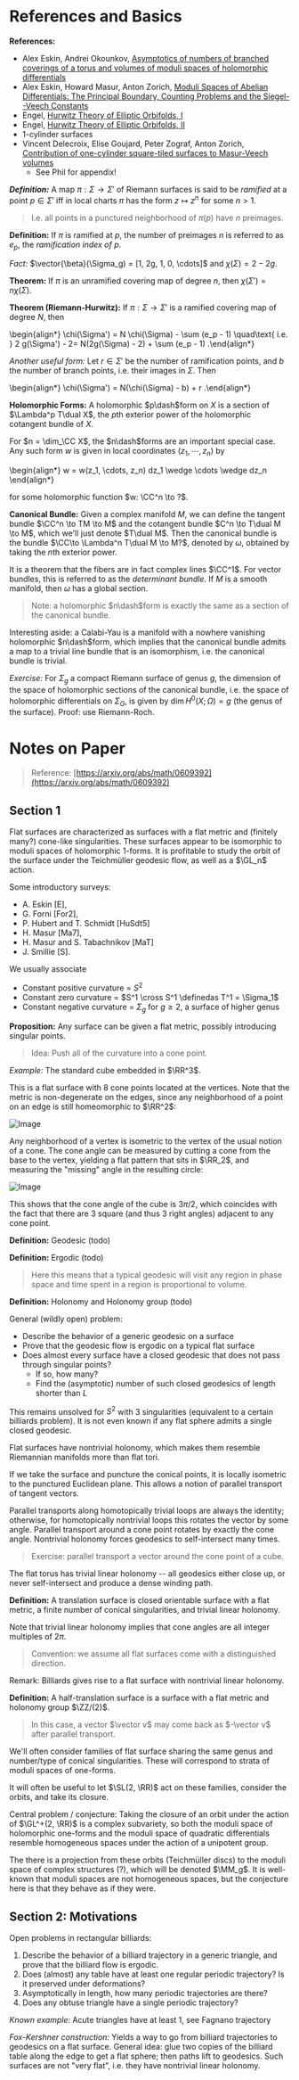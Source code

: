 # References and Basics

**References:**

- Alex Eskin, Andrei Okounkov, [Asymptotics of numbers of branched coverings of a torus and volumes of moduli spaces of holomorphic differentials](https://arxiv.org/abs/math/0006171)
- Alex Eskin, Howard Masur, Anton Zorich, [Moduli Spaces of Abelian Differentials: The Principal Boundary, Counting Problems and the Siegel--Veech Constants
](https://arxiv.org/abs/math/0202134)
- Engel, [Hurwitz Theory of Elliptic Orbifolds, I](https://arxiv.org/abs/1706.06738)
- Engel, [Hurwitz Theory of Elliptic Orbifolds, II](https://arxiv.org/abs/1809.07434)
- 1-cylinder surfaces
- Vincent Delecroix, Elise Goujard, Peter Zograf, Anton Zorich, [Contribution of one-cylinder square-tiled surfaces to Masur-Veech volumes](https://arxiv.org/abs/1903.10904)
  - See Phil for appendix! 

***Definition:***
A map $\pi: \Sigma \to \Sigma'$ of Riemann surfaces is said to be *ramified* at a point $p\in \Sigma'$ iff in local charts $\pi$ has the form $z\mapsto z^n$ for some $n>1$.

> I.e. all points in a punctured neighborhood of $\pi(p)$ have $n$ preimages.

**Definition:**
If $\pi$ is ramified at $p$, the number of preimages $n$ is referred to as $e_p$, the *ramification index of $p$*.

*Fact:*
$\vector{\beta}(\Sigma_g) = [1, 2g, 1, 0, \cdots]$ and $\chi(\Sigma) = 2-2g$.

**Theorem:**
If $\pi$ is an unramified covering map of degree $n$, then $\chi(\Sigma') = n\chi(\Sigma)$.

**Theorem (Riemann-Hurwitz):**
If $\pi: \Sigma \to \Sigma'$ is a ramified covering map of degree $N$, then

\begin{align*}
\chi(\Sigma') = N \chi(\Sigma) - \sum (e_p - 1) \quad\text{ i.e. } 2 g(\Sigma') - 2=  N(2g(\Sigma) - 2)  + \sum (e_p - 1)
.\end{align*}

*Another useful form:*
Let $r \in \Sigma'$ be the number of ramification points, and $b$ the number of branch points, i.e. their images in $\Sigma$.
Then

\begin{align*}
\chi(\Sigma') = N(\chi(\Sigma) - b) + r
.\end{align*}


**Holomorphic Forms:**
A holomorphic $p\dash$form on $X$ is a section of $\Lambda^p T\dual X$, the $p$th exterior power of the holomorphic cotangent bundle of $X$.

For $n = \dim_\CC X$, the $n\dash$forms are an important special case.
Any such form $w$ is given in local coordinates $(z_1, \cdots, z_n)$ by 

\begin{align*}
w = w(z_1, \cdots, z_n) dz_1 \wedge \cdots \wedge dz_n
\end{align*}

for some holomorphic function $w: \CC^n \to ?$.

**Canonical Bundle:**
Given a complex manifold $M$, we can define the tangent bundle $\CC^n \to TM \to M$ and the cotangent bundle $C^n \to T\dual M \to M$, which we'll just denote $T\dual M$.
Then the canonical bundle is the bundle $\CC\to \Lambda^n T\dual M \to M?$, denoted by $\omega$, obtained by taking the $n$th exterior power.

It is a theorem that the fibers are in fact complex lines $\CC^1$.
For vector bundles, this is referred to as the *determinant bundle*.
If $M$ is a smooth manifold, then $\omega$ has a global section.

> Note: a holomorphic $n\dash$form is exactly the same as a section of the canonical bundle.

Interesting aside: a Calabi-Yau is a manifold with a nowhere vanishing holomorphic $n\dash$form, which implies that the canonical bundle admits a map to a trivial line bundle that is an isomorphism, i.e. the canonical bundle is trivial.

*Exercise:*
For $\Sigma_g$ a compact Riemann surface of genus $g$, the dimension of the space of holomorphic sections of the canonical bundle, i.e. the space of holomorphic differentials on $\Sigma_G$, is given by $\dim H^0(X; \Omega) = g$ (the genus of the surface).
Proof: use Riemann-Roch.

# Notes on Paper

> Reference: [https://arxiv.org/abs/math/0609392](https://arxiv.org/abs/math/0609392)

## Section  1

Flat surfaces are characterized as surfaces with a flat metric and (finitely many?) cone-like singularities.
These surfaces appear to be isomorphic to moduli spaces of holomorphic 1-forms.
It is profitable to study the orbit of the surface under the Teichmüller geodesic flow, as well as a $\GL_n$ action.

Some introductory surveys:

- A. Eskin [E], 
- G. Forni [For2], 
- P. Hubert and T. Schmidt [HuSdt5] 
- H. Masur [Ma7],
- H. Masur and S. Tabachnikov [MaT] 
- J. Smillie [S].


We usually associate

- Constant positive curvature = $S^2$
- Constant zero curvature = $S^1 \cross S^1 \definedas T^1 = \Sigma_1$
- Constant negative curvature = $\Sigma_g$ for $g\geq 2$, a surface of higher genus

**Proposition:**
Any surface can be given a flat metric, possibly introducing singular points.

> Idea: Push all of the curvature into a cone point.

*Example:*
The standard cube embedded in $\RR^3$.

This is a flat surface with 8 cone points located at the vertices.
Note that the metric is non-degenerate on the edges, since any neighborhood of a point on an edge is still homeomorphic to $\RR^2$:

![Image](figures/2020-01-11-23:54.png)

Any neighborhood of a vertex is isometric to the vertex of the usual notion of a cone.
The cone angle can be measured by cutting a cone from the base to the vertex, yielding a flat pattern that sits in $\RR_2$, and measuring the "missing" angle in the resulting circle:

![Image](figures/2020-01-12-00:00.png)

This shows that the cone angle of the cube is $3\pi/2$, which coincides with the fact that there are 3 square (and thus 3 right angles) adjacent to any cone point.

**Definition:**
Geodesic (todo)

**Definition:**
Ergodic (todo)

> Here this means that a typical geodesic will visit any region in phase space and time spent in a region is proportional to volume.


**Definition:**
Holonomy and Holonomy group (todo)

General (wildly open) problem:

- Describe the behavior of a generic geodesic on a surface
- Prove that the geodesic flow is ergodic on a typical flat surface
- Does almost every surface have a closed geodesic that does not pass through singular points?
  - If so, how many?
  - Find the (asymptotic) number of such closed geodesics of length shorter than $L$

This remains unsolved for $S^2$ with 3 singularities (equivalent to a certain billiards problem). 
It is not even known if any flat sphere admits a single closed geodesic.

Flat surfaces have nontrivial holonomy, which makes them resemble Riemannian manifolds more than flat tori.

If we take the surface and puncture the conical points, it is locally isometric to the punctured Euclidean plane.
This allows a notion of parallel transport of tangent vectors.

Parallel transports along homotopically trivial loops are always the identity; otherwise, for homotopically nontrivial loops this rotates the vector by some angle.
Parallel transport around a cone point rotates by exactly the cone angle.
Nontrivial holonomy forces geodesics to self-intersect many times.

> Exercise: parallel transport a vector around the cone point of a cube.

The flat torus has trivial linear holonomy -- all geodesics either close up, or never self-intersect and produce a dense winding path.

**Definition:**
A translation surface is closed orientable surface with a flat metric, a finite number of conical singularities, and trivial linear holonomy.

Note that trivial linear holonomy implies that cone angles are all integer multiples of $2\pi$.

> Convention: we assume all flat surfaces come with a distinguished direction.

Remark:
Billiards gives rise to a flat surface with nontrivial linear holonomy. 

**Definition:**
A half-translation surface is a surface with a flat metric and holonomy group $\ZZ/(2)$.

> In this case, a vector $\vector v$ may come back as $-\vector v$ after parallel transport.

We'll often consider families of flat surface sharing the same genus and number/type of conical singularities.
These will correspond to strata of moduli spaces of one-forms.

It will often be useful to let $\SL(2, \RR)$ act on these families, consider the orbits, and take its closure.

Central problem / conjecture:
Taking the closure of an orbit under the action of $\GL^+(2, \RR)$ is a complex subvariety, so both the moduli space of holomorphic one-forms and the moduli space of quadratic differentials resemble homogeneous spaces under the action of a unipotent group.

The there is a projection from these orbits (Teichmüller discs)  to the moduli space of complex structures (?), which will be denoted $\MM_g$.
It is well-known that moduli spaces are not homogeneous spaces, but the conjecture here is that they behave as if they were.

## Section 2: Motivations

Open problems in rectangular billiards:

1. Describe the behavior of a billiard trajectory in a generic triangle, and prove that the billiard flow is ergodic.
2. Does (almost) any table have at least one regular periodic trajectory? Is it preserved under deformations?
3. Asymptotically in length, how many periodic trajectories are there? 
4. Does any obtuse triangle have a single periodic trajectory?

*Known example:* 
Acute triangles have at least 1, see Fagnano trajectory 

*Fox-Kershner construction:*
Yields a way to go from billiard trajectories to geodesics on a flat surface.
General idea: glue two copies of the billiard table along the edge to get a flat sphere; then paths lift to geodesics.
Such surfaces are not "very flat", i.e. they have nontrivial linear holonomy.


